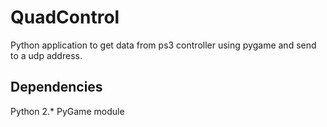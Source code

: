 QuadControl
===========

Python application to get data from ps3 controller using pygame and send to a udp address.


Dependencies
------------
Python 2.*
PyGame module
